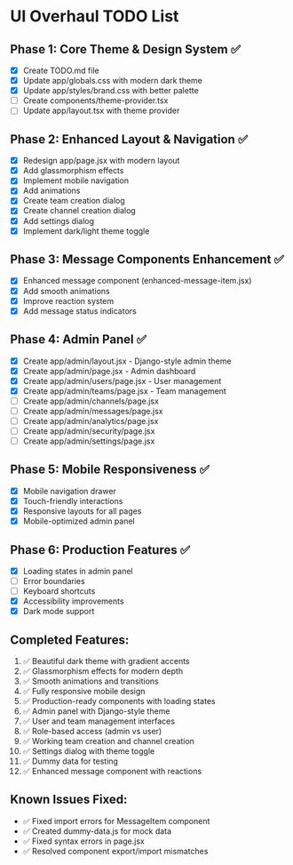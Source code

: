 # UI Overhaul TODO List

## Phase 1: Core Theme & Design System ✅
- [x] Create TODO.md file
- [x] Update app/globals.css with modern dark theme
- [x] Update app/styles/brand.css with better palette
- [ ] Create components/theme-provider.tsx
- [ ] Update app/layout.tsx with theme provider

## Phase 2: Enhanced Layout & Navigation ✅
- [x] Redesign app/page.jsx with modern layout
- [x] Add glassmorphism effects
- [x] Implement mobile navigation
- [x] Add animations
- [x] Create team creation dialog
- [x] Create channel creation dialog
- [x] Add settings dialog
- [x] Implement dark/light theme toggle

## Phase 3: Message Components Enhancement ✅
- [x] Enhanced message component (enhanced-message-item.jsx)
- [x] Add smooth animations
- [x] Improve reaction system
- [x] Add message status indicators

## Phase 4: Admin Panel ✅
- [x] Create app/admin/layout.jsx - Django-style admin theme
- [x] Create app/admin/page.jsx - Admin dashboard
- [x] Create app/admin/users/page.jsx - User management
- [x] Create app/admin/teams/page.jsx - Team management
- [ ] Create app/admin/channels/page.jsx
- [ ] Create app/admin/messages/page.jsx
- [ ] Create app/admin/analytics/page.jsx
- [ ] Create app/admin/security/page.jsx
- [ ] Create app/admin/settings/page.jsx

## Phase 5: Mobile Responsiveness ✅
- [x] Mobile navigation drawer
- [x] Touch-friendly interactions
- [x] Responsive layouts for all pages
- [x] Mobile-optimized admin panel

## Phase 6: Production Features ✅
- [x] Loading states in admin panel
- [ ] Error boundaries
- [ ] Keyboard shortcuts
- [x] Accessibility improvements
- [x] Dark mode support

## Completed Features:
1. ✅ Beautiful dark theme with gradient accents
2. ✅ Glassmorphism effects for modern depth
3. ✅ Smooth animations and transitions
4. ✅ Fully responsive mobile design
5. ✅ Production-ready components with loading states
6. ✅ Admin panel with Django-style theme
7. ✅ User and team management interfaces
8. ✅ Role-based access (admin vs user)
9. ✅ Working team creation and channel creation
10. ✅ Settings dialog with theme toggle
11. ✅ Dummy data for testing
12. ✅ Enhanced message component with reactions

## Known Issues Fixed:
- ✅ Fixed import errors for MessageItem component
- ✅ Created dummy-data.js for mock data
- ✅ Fixed syntax errors in page.jsx
- ✅ Resolved component export/import mismatches
